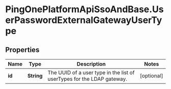 # PingOnePlatformApiSsoAndBase.UserPasswordExternalGatewayUserType

## Properties

Name | Type | Description | Notes
------------ | ------------- | ------------- | -------------
**id** | **String** | The UUID of a user type in the list of userTypes for the LDAP gateway. | [optional] 


